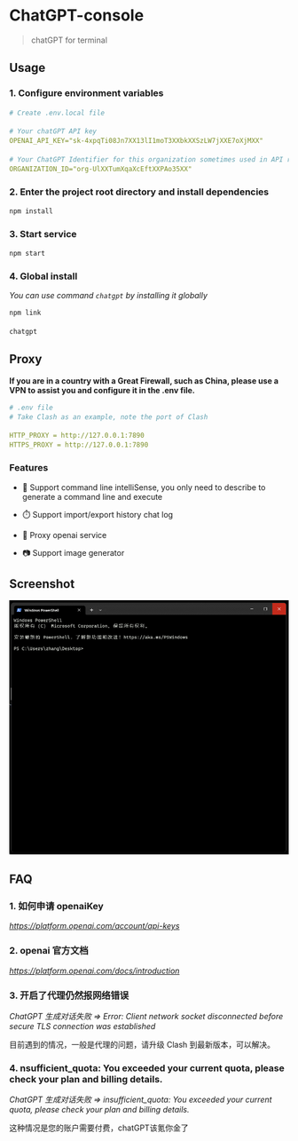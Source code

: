 # ChatGPT-console

> chatGPT for terminal

## Usage

### 1. Configure environment variables

```yml
# Create .env.local file

# Your chatGPT API key
OPENAI_API_KEY="sk-4xpqTi08Jn7XX13lI1moT3XXbkXXSzLW7jXXE7oXjMXX"

# Your ChatGPT Identifier for this organization sometimes used in API requests
ORGANIZATION_ID="org-UlXXTumXqaXcEftXXPAo35XX"
```

### 2. Enter the project root directory and install dependencies

```bash
npm install
```

### 3. Start service

```bash
npm start
```

### 4. Global install

_You can use command `chatgpt` by installing it globally_

```bash
npm link

chatgpt
```

## Proxy

**If you are in a country with a Great Firewall, such as China, please use a VPN to assist you and configure it in the .env file.**

```yml
# .env file
# Take Clash as an example, note the port of Clash

HTTP_PROXY = http://127.0.0.1:7890
HTTPS_PROXY = http://127.0.0.1:7890
```

### Features

- 🤖 Support command line intelliSense, you only need to describe to generate a command line and execute

- ⏱️ Support import/export history chat log

- 🧱 Proxy openai service

- 📷 Support image generator

## Screenshot

<center>

![screenshot](./public/screenshot.gif)

</center>

## FAQ

### 1. 如何申请 openaiKey

_https://platform.openai.com/account/api-keys_

### 2. openai 官方文档

_https://platform.openai.com/docs/introduction_

### 3. 开启了代理仍然报网络错误

_ChatGPT 生成对话失败 => Error: Client network socket disconnected before secure TLS connection was established_

目前遇到的情况，一般是代理的问题，请升级 Clash 到最新版本，可以解决。

### 4. nsufficient_quota: You exceeded your current quota, please check your plan and billing details.

_ChatGPT 生成对话失败 => insufficient_quota: You exceeded your current quota, please check your plan and billing details._

这种情况是您的账户需要付费，chatGPT该氪你金了


